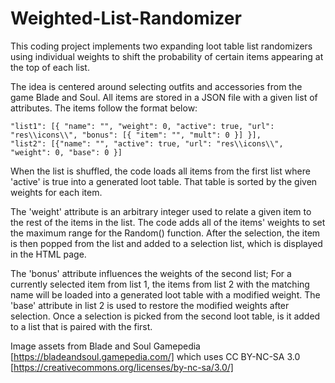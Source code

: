 # Weighted-List-Randomizer

This coding project implements two expanding loot table list randomizers using individual weights to shift the probability of certain items appearing at the top of each list. 

The idea is centered around selecting outfits and accessories from the game Blade and Soul.  All items are stored in a JSON file with a given list of attributes.  The items follow the format below:

```
"list1": [{ "name": "", "weight": 0, "active": true, "url": "res\\icons\\", "bonus": [{ "item": "", "mult": 0 }] }],
"list2": [{"name": "", "active": true, "url": "res\\icons\\", "weight": 0, "base": 0 }]
```
When the list is shuffled, the code loads all items from the first list where 'active' is true into a generated loot table.  That table is sorted by the given weights for each item.

The 'weight' attribute is an arbitrary integer used to relate a given item to the rest of the items in the list.  The code adds all of the items' weights to set the maximum range for the Random() function.  After the selection, the item is then popped from the list and added to a selection list, which is displayed in the HTML page.

The 'bonus' attribute influences the weights of the second list; For a currently selected item from list 1, the items from list 2 with the matching name will be loaded into a generated loot table with a modified weight.  The 'base' attribute in list 2 is used to restore the modified weights after selection.  Once a selection is picked from the second loot table, is it added to a list that is paired with the first.

Image assets from Blade and Soul Gamepedia [https://bladeandsoul.gamepedia.com/] 
which uses CC BY-NC-SA 3.0 [https://creativecommons.org/licenses/by-nc-sa/3.0/]
